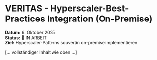 # VERITAS - Hyperscaler-Best-Practices Integration (On-Premise)

**Datum:** 6. Oktober 2025  
**Status:** 🚀 IN ARBEIT  
**Ziel:** Hyperscaler-Patterns souverän on-premise implementieren

[... vollständiger Inhalt wie oben ...]
